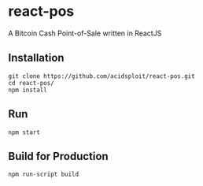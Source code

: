 # react-pos
A Bitcoin Cash Point-of-Sale written in ReactJS

## Installation
    git clone https://github.com/acidsploit/react-pos.git
    cd react-pos/
    npm install
    
## Run
    npm start
    
## Build for Production
    npm run-script build
